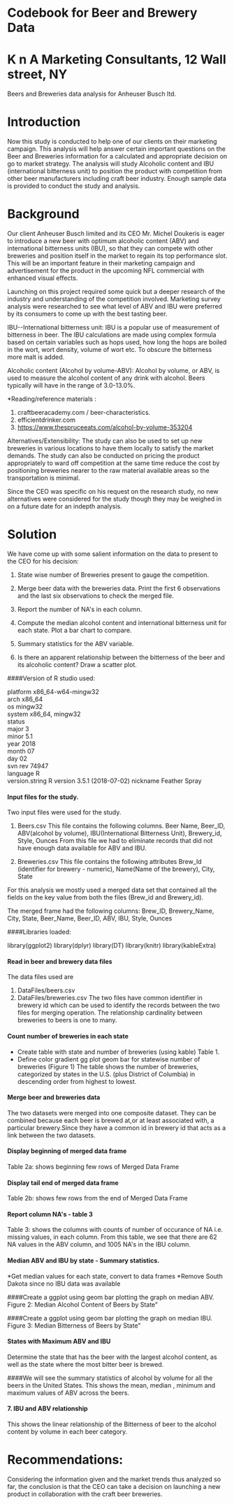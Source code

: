 # Codebook for Beer and Brewery Data

# K n A Marketing Consultants, 12 Wall street, NY

Beers and Breweries data analysis for Anheuser Busch ltd.

# Introduction

Now this study is conducted to help one of our clients on their marketing campaign. This analysis will help answer certain important questions on the Beer and Breweries information for a calculated and appropriate decision on go to market strategy. The analysis will study Alcoholic content and IBU (international bitterness unit) to position the product with competition from other beer manufacturers including craft beer industry. Enough sample data is provided to conduct the study and analysis.

# Background

Our client Anheuser Busch limited and its CEO Mr. Michel Doukeris is eager to introduce a new beer with optimum alcoholic content (ABV) and international bitterness units (IBU), so that they can compete with other breweries and position itself in the market to regain its top performance slot. This will be an important feature in their marketing campaign and advertisement for the product in the upcoming NFL commercial with enhanced visual effects.

Launching on this project required some quick but a deeper research of the industry and understanding of the competition involved. 
Marketing survey analysis were researched to see what level of ABV and IBU were preferred by its consumers to come up with the best tasting beer.

IBU--International bitterness unit:
IBU is a popular use of measurement of bitterness in beer. The IBU calculations are made using complex formula based on certain variables such as hops used, how long the hops are boiled in the wort, wort density, volume of wort etc. To obscure the bitterness more malt is added.

Alcoholic content (Alcohol by volume-ABV):
Alcohol by volume, or ABV, is used to measure the alcohol content of any drink with alcohol. Beers typically will have in the range of 3.0-13.0%.

<!--https://www.thespruceeats.com/alcohol-by-volume-353204
-->
*Reading/reference materials : 

1. craftbeeracademy.com / beer-characteristics.
2. efficientdrinker.com
3. https://www.thespruceeats.com/alcohol-by-volume-353204

Alternatives/Extensibility: The study can also be used to set up new breweries in various locations to have them locally to satisfy the market demands. The study can also be conducted on pricing the product appropriately to ward off competition at the same time reduce the cost by positioning breweries nearer to the raw material available areas so the transportation is minimal.

Since the CEO was specific on his request on the research study, no new alternatives were considered for the study though they may be weighed in on a future date for an indepth analysis.

# Solution

We have come up with some salient information on the data to present to the CEO for his decision:

1.	State wise number of Breweries present to gauge the competition. 

2.	Merge beer data with the breweries data. Print the first 6 observations and the last six observations to check the merged file.

3.	Report the number of NA's in each column.

4.	Compute the median alcohol content and international bitterness unit for each state. Plot a bar chart to compare.


6.	Summary statistics for the ABV variable.

7.	Is there an apparent relationship between the bitterness of the beer and its alcoholic content? Draw a scatter plot.

####Version of R studio used:

platform       x86_64-w64-mingw32          
arch           x86_64                      
os             mingw32                     
system         x86_64, mingw32             
status                                     
major          3                           
minor          5.1                         
year           2018                        
month          07                          
day            02                          
svn rev        74947                       
language       R                           
version.string R version 3.5.1 (2018-07-02)
nickname       Feather Spray      

#### Input files for the study.
Two input files were used for the study.
1. Beers.csv
This file contains the following columns.
Beer Name,
Beer_ID,
ABV(alcohol by volume),
IBU(International Bitterness Unit),
Brewery_id,
Style,
Ounces
From this file we had to eliminate records that did not have enough data available for ABV and IBU.

2. Breweries.csv
This file contains the following attributes
Brew_Id (identifier for brewery - numeric),
Name(Name of the brewery),
City,
State

For this analysis we mostly used a merged data set that contained all the fields on the key value from both the files (Brew_id and Brewery_id).


The merged frame had the following columns:
Brew_ID,	Brewery_Name,	City,	State,	Beer_Name,	Beer_ID,	ABV,	IBU,	Style,	Ounces

####Libraries loaded:

library(ggplot2)
library(dplyr)
library(DT)
library(knitr)
library(kableExtra)

#### Read in beer and brewery data files
The data files used are 
1. DataFiles/beers.csv
2. DataFiles/breweries.csv
The two files have common identifier in brewery id which can be used to 
identify the records between the two files for merging operation.
The relationship cardinality between breweries to beers is one to many.

#### Count number of breweries in each state
* Create table with state and number of breweries (using kable) Table 1.
* Define color gradient gg plot geom bar for statewise number of breweries (Figure 1)
The table shows the number of breweries, categorized by states in the U.S. (plus District of Columbia) in descending order from highest to lowest.

#### Merge beer and breweries data

The two datasets were merged into one composite dataset. They can be combined because each beer is brewed at,or at least associated with, a particular brewery.Since they have a common id in brewery id that acts as a link between the two datasets.

#### Display beginning of merged data frame 
Table 2a: shows beginning few rows of Merged Data Frame

#### Display tail end of merged data frame 
Table 2b: shows few rows from the end of Merged Data Frame

#### Report column NA's - table 3
Table 3: shows the columns with counts of number of occurance of NA i.e. missing values, in each column.
From this table, we see that there are 62 NA values in the ABV column, and 1005 NA's in the IBU column.

#### Median ABV and IBU by state - Summary statistics.
*Get median values for each state, convert to data frames
*Remove South Dakota since no IBU data was available

####Create a ggplot using geom bar plotting the graph on median ABV.
Figure 2: Median Alcohol Content of Beers by State"

####Create a ggplot using geom bar plotting the graph on median IBU.
Figure 3: Median Bitterness of Beers by State"

#### States with Maximum ABV and IBU
Determine the state that has the beer with the largest alcohol content, as well as the state where the most bitter beer is brewed.

####We will see the summary statistics of alcohol by volume for all the beers in the United States.
This shows the mean, median , minimum and maximum values of ABV across the beers.

#### 7. IBU and ABV relationship
This shows the linear relationship of the Bitterness of beer to the alcohol content by volume in each beer category.

# Recommendations:

Considering the information given and the market trends thus analyzed so far, the conclusion is that the CEO can take a decision on launching a new product in collaboration with the craft beer breweries.

